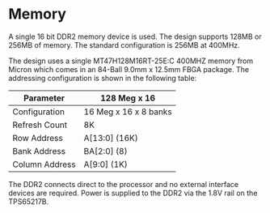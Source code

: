 Memory
=======

A single 16 bit DDR2 memory device is used. The design supports 128MB or 256MB of memory. The standard configuration is 256MB at 400MHz.

The design uses a single MT47H128M16RT-25E:C 400MHZ memory from Micron which comes in an 84-Ball 9.0mm x 12.5mm FBGA package. The addressing configuration is shown in the following table:

| **Parameter** | **128 Meg x 16** |
|---------------|------------------|
| Configuration | 16 Meg x 16 x 8 banks|
| Refresh Count | 8K |
| Row Address | A[13:0] (16K)|
| Bank Address | BA[2:0] (8)|
| Column Address | A[9:0] (1K)|

The DDR2 connects direct to the processor and no external interface devices are required. Power is supplied to the DDR2 via the 1.8V rail on the TPS65217B.

